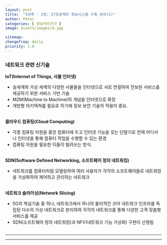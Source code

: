 ```yaml
---
layout: post
title:  "5과목 - 2장: IT프로젝트 정보시스템 구축 관리(1)"
author: Peter
categories: [ 정보처리기사 ]
image: assets/images/4.jpg

sitemap:
changefreq: daily
priority: 1.0
---
```

### 네트워크 관련 신기술

**IoT(Internet of Things, 사물 인터넷)**
   - 실세계와 가상 세계의 다양한 사물들을 인터넷으로 서로 연결하여 진보된 서비스를 제공하기 위한 서비스 기반 기술
   - M2M(Machine to Machine)의 개념을 인터넷으로 확장
   - 개방형 아키텍쳐를 필요로 하기에 정보 보안 기술의 적용이 중요.
<br><br>

**클라우드 컴퓨팅(Cloud Computing)**
   - 각종 컴퓨팅 자원을 중앙 컴퓨터에 두고 인터넷 기능을 갖는 단말기로 언제 어디서나 인터넷을 통해 컴퓨터 작업을 수행할 수 있는 환경
   - 컴퓨팅 자원을 필요한 이들이 빌려쓰는 방식.
<br><br>

**SDN(Software Defined Networking, 소프트웨어 정의 네트워킹)** 
   - 네트워크를 컴퓨터처럼 모델링하여 여러 사용자가 각각의 소프트웨어들로 네트워킹을 가상화하여 제어하고 관리하는 네트워크
<br><br>   

**네트워크 슬라이싱(Network Slicing)**
   - 5G의 핵심기술 중 하나, 네트워크에서 하나의 물리적인 코어 네트워크 인프라를 독립된 다수의 가상 네트워크로 분리하여 각각의 네트워크를 통해 다양한 고객 맞춤형 서비스를 제공
   - SDN(소프트웨어 정의 네트워킹)과 NFV(네트워크 기능 가상화) 구현이 선행됨
<br><br>

---



---

